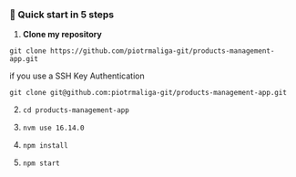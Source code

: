 ### 🚀 Quick start in 5 steps

1.  **Clone my repository**

```
git clone https://github.com/piotrmaliga-git/products-management-app.git
```

if you use a SSH Key Authentication

```
git clone git@github.com:piotrmaliga-git/products-management-app.git
```

2. `cd products-management-app`

3. `nvm use 16.14.0`

4. `npm install`

5. `npm start`
